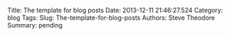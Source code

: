 Title: The template for blog posts
Date: 2013-12-11 21:46:27.524
Category: blog
Tags: 
Slug: The-template-for-blog-posts
Authors: Steve Theodore
Summary: pending



